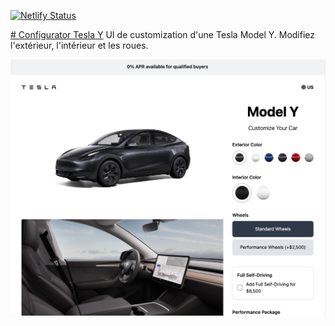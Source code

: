 [![Netlify Status](https://api.netlify.com/api/v1/badges/d7f26694-8d1b-43b0-9bf8-e0bb04180c96/deploy-status)](https://app.netlify.com/sites/tesla-model-y-customization/deploys)

<a href="https://tesla-model-y-customization.netlify.app" target="_blank"># Configurator Tesla Y</a>
UI de customization d'une Tesla Model Y. Modifiez l'extérieur, l'intérieur et les roues.

<img src="./img/screen.jpg" />
